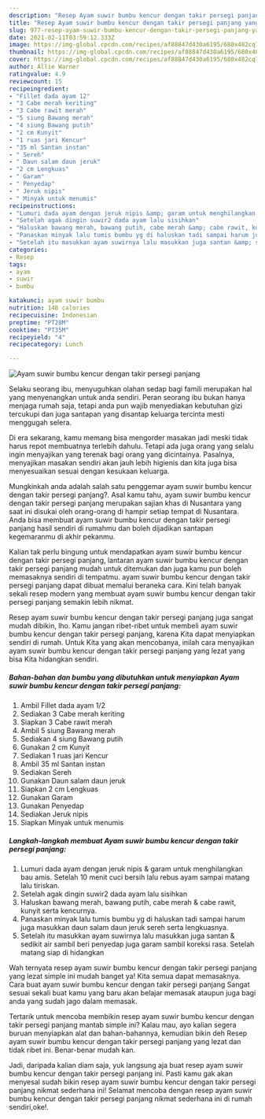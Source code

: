 ```yaml
---
description: "Resep Ayam suwir bumbu kencur dengan takir persegi panjang yang enak dan Mudah Dibuat"
title: "Resep Ayam suwir bumbu kencur dengan takir persegi panjang yang enak dan Mudah Dibuat"
slug: 977-resep-ayam-suwir-bumbu-kencur-dengan-takir-persegi-panjang-yang-enak-dan-mudah-dibuat
date: 2021-02-11T03:59:12.333Z
image: https://img-global.cpcdn.com/recipes/af88847d430a6195/680x482cq70/ayam-suwir-bumbu-kencur-dengan-takir-persegi-panjang-foto-resep-utama.jpg
thumbnail: https://img-global.cpcdn.com/recipes/af88847d430a6195/680x482cq70/ayam-suwir-bumbu-kencur-dengan-takir-persegi-panjang-foto-resep-utama.jpg
cover: https://img-global.cpcdn.com/recipes/af88847d430a6195/680x482cq70/ayam-suwir-bumbu-kencur-dengan-takir-persegi-panjang-foto-resep-utama.jpg
author: Allie Warner
ratingvalue: 4.9
reviewcount: 15
recipeingredient:
- "Fillet dada ayam 12"
- "3 Cabe merah keriting"
- "3 Cabe rawit merah"
- "5 siung Bawang merah"
- "4 siung Bawang putih"
- "2 cm Kunyit"
- "1 ruas jari Kencur"
- "35 ml Santan instan"
- " Sereh"
- " Daun salam daun jeruk"
- "2 cm Lengkuas"
- " Garam"
- " Penyedap"
- " Jeruk nipis"
- " Minyak untuk menumis"
recipeinstructions:
- "Lumuri dada ayam dengan jeruk nipis &amp; garam untuk menghilangkan bau amis. Setelah 10 menit cuci bersih lalu rebus ayam sampai matang lalu tiriskan."
- "Setelah agak dingin suwir2 dada ayam lalu sisihkan"
- "Haluskan bawang merah, bawang putih, cabe merah &amp; cabe rawit, kunyit serta kencurnya."
- "Panaskan minyak lalu tumis bumbu yg di haluskan tadi sampai harum juga masukkan daun salam daun jeruk sereh serta lengkuasnya."
- "Setelah itu masukkan ayam suwirnya lalu masukkan juga santan &amp; sedikit air sambil beri penyedap juga garam sambil koreksi rasa. Setelah matang siap di hidangkan"
categories:
- Resep
tags:
- ayam
- suwir
- bumbu

katakunci: ayam suwir bumbu 
nutrition: 148 calories
recipecuisine: Indonesian
preptime: "PT28M"
cooktime: "PT35M"
recipeyield: "4"
recipecategory: Lunch

---
```



![Ayam suwir bumbu kencur dengan takir persegi panjang](https://img-global.cpcdn.com/recipes/af88847d430a6195/680x482cq70/ayam-suwir-bumbu-kencur-dengan-takir-persegi-panjang-foto-resep-utama.jpg)

Selaku seorang ibu, menyuguhkan olahan sedap bagi famili merupakan hal yang menyenangkan untuk anda sendiri. Peran seorang ibu bukan hanya menjaga rumah saja, tetapi anda pun wajib menyediakan kebutuhan gizi tercukupi dan juga santapan yang disantap keluarga tercinta mesti menggugah selera.

Di era  sekarang, kamu memang bisa mengorder masakan jadi meski tidak harus repot membuatnya terlebih dahulu. Tetapi ada juga orang yang selalu ingin menyajikan yang terenak bagi orang yang dicintainya. Pasalnya, menyajikan masakan sendiri akan jauh lebih higienis dan kita juga bisa menyesuaikan sesuai dengan kesukaan keluarga. 



Mungkinkah anda adalah salah satu penggemar ayam suwir bumbu kencur dengan takir persegi panjang?. Asal kamu tahu, ayam suwir bumbu kencur dengan takir persegi panjang merupakan sajian khas di Nusantara yang saat ini disukai oleh orang-orang di hampir setiap tempat di Nusantara. Anda bisa membuat ayam suwir bumbu kencur dengan takir persegi panjang hasil sendiri di rumahmu dan boleh dijadikan santapan kegemaranmu di akhir pekanmu.

Kalian tak perlu bingung untuk mendapatkan ayam suwir bumbu kencur dengan takir persegi panjang, lantaran ayam suwir bumbu kencur dengan takir persegi panjang mudah untuk ditemukan dan juga kamu pun boleh memasaknya sendiri di tempatmu. ayam suwir bumbu kencur dengan takir persegi panjang dapat dibuat memalui beraneka cara. Kini telah banyak sekali resep modern yang membuat ayam suwir bumbu kencur dengan takir persegi panjang semakin lebih nikmat.

Resep ayam suwir bumbu kencur dengan takir persegi panjang juga sangat mudah dibikin, lho. Kamu jangan ribet-ribet untuk membeli ayam suwir bumbu kencur dengan takir persegi panjang, karena Kita dapat menyiapkan sendiri di rumah. Untuk Kita yang akan mencobanya, inilah cara menyajikan ayam suwir bumbu kencur dengan takir persegi panjang yang lezat yang bisa Kita hidangkan sendiri.

<!--inarticleads1-->

##### Bahan-bahan dan bumbu yang dibutuhkan untuk menyiapkan Ayam suwir bumbu kencur dengan takir persegi panjang:

1. Ambil Fillet dada ayam 1/2
1. Sediakan 3 Cabe merah keriting
1. Siapkan 3 Cabe rawit merah
1. Ambil 5 siung Bawang merah
1. Sediakan 4 siung Bawang putih
1. Gunakan 2 cm Kunyit
1. Sediakan 1 ruas jari Kencur
1. Ambil 35 ml Santan instan
1. Sediakan  Sereh
1. Gunakan  Daun salam daun jeruk
1. Siapkan 2 cm Lengkuas
1. Gunakan  Garam
1. Gunakan  Penyedap
1. Sediakan  Jeruk nipis
1. Siapkan  Minyak untuk menumis




<!--inarticleads2-->

##### Langkah-langkah membuat Ayam suwir bumbu kencur dengan takir persegi panjang:

1. Lumuri dada ayam dengan jeruk nipis &amp; garam untuk menghilangkan bau amis. Setelah 10 menit cuci bersih lalu rebus ayam sampai matang lalu tiriskan.
1. Setelah agak dingin suwir2 dada ayam lalu sisihkan
1. Haluskan bawang merah, bawang putih, cabe merah &amp; cabe rawit, kunyit serta kencurnya.
1. Panaskan minyak lalu tumis bumbu yg di haluskan tadi sampai harum juga masukkan daun salam daun jeruk sereh serta lengkuasnya.
1. Setelah itu masukkan ayam suwirnya lalu masukkan juga santan &amp; sedikit air sambil beri penyedap juga garam sambil koreksi rasa. Setelah matang siap di hidangkan




Wah ternyata resep ayam suwir bumbu kencur dengan takir persegi panjang yang lezat simple ini mudah banget ya! Kita semua dapat memasaknya. Cara buat ayam suwir bumbu kencur dengan takir persegi panjang Sangat sesuai sekali buat kamu yang baru akan belajar memasak ataupun juga bagi anda yang sudah jago dalam memasak.

Tertarik untuk mencoba membikin resep ayam suwir bumbu kencur dengan takir persegi panjang mantab simple ini? Kalau mau, ayo kalian segera buruan menyiapkan alat dan bahan-bahannya, kemudian bikin deh Resep ayam suwir bumbu kencur dengan takir persegi panjang yang lezat dan tidak ribet ini. Benar-benar mudah kan. 

Jadi, daripada kalian diam saja, yuk langsung aja buat resep ayam suwir bumbu kencur dengan takir persegi panjang ini. Pasti kamu gak akan menyesal sudah bikin resep ayam suwir bumbu kencur dengan takir persegi panjang nikmat sederhana ini! Selamat mencoba dengan resep ayam suwir bumbu kencur dengan takir persegi panjang nikmat sederhana ini di rumah sendiri,oke!.

